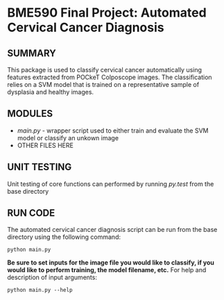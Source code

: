 # BME590 Final Project: Automated Cervical Cancer Diagnosis

## SUMMARY
This package is used to classify cervical cancer automatically using features extracted from POCkeT Colposcope images. The classification relies on a SVM model that is trained on a representative sample of dysplasia and healthy images.

## MODULES
* *main.py* - wrapper script used to either train and evaluate the SVM model or classify an unkown image 
* OTHER FILES HERE

## UNIT TESTING
Unit testing of core functions can performed by running *py.test* from the base directory

## RUN CODE
The automated cervical cancer diagnosis script can be run from the base directory using the following command:
```
python main.py
```

**Be sure to set inputs for the image file you would like to classify, if you would like to perform training, the model filename, etc.** 
For help and description of input arguments:
```
python main.py --help
```